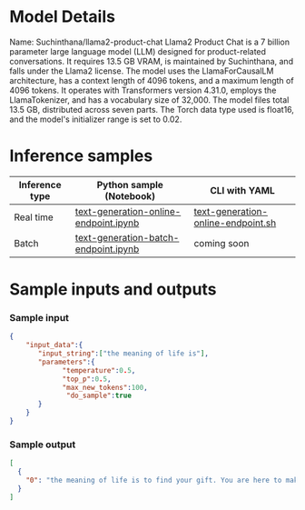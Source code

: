 # **Model Details**

Name: Suchinthana/llama2-product-chat
Llama2 Product Chat is a 7 billion parameter large language model (LLM) designed for product-related conversations. It requires 13.5 GB VRAM, is maintained by Suchinthana, and falls under the Llama2 license. The model uses the LlamaForCausalLM architecture, has a context length of 4096 tokens, and a maximum length of 4096 tokens. It operates with Transformers version 4.31.0, employs the LlamaTokenizer, and has a vocabulary size of 32,000. The model files total 13.5 GB, distributed across seven parts. The Torch data type used is float16, and the model's initializer range is set to 0.02.

# **Inference samples**

Inference type|Python sample (Notebook)|CLI with YAML
|--|--|--|
Real time|<a href="https://aka.ms/azureml-infer-online-sdk-text-generation-dolly" target="_blank">text-generation-online-endpoint.ipynb</a>|<a href="https://aka.ms/azureml-infer-online-cli-text-generation-dolly" target="_blank">text-generation-online-endpoint.sh</a>
Batch |<a href="https://aka.ms/azureml-infer-batch-sdk-text-generation" target="_blank">text-generation-batch-endpoint.ipynb</a>| coming soon


# **Sample inputs and outputs**

### **Sample input**
```json
{
    "input_data":{
       "input_string":["the meaning of life is"],
       "parameters":{
             "temperature":0.5,
             "top_p":0.5,
             "max_new_tokens":100,
              "do_sample":true
       }
    }
}
```

### **Sample output**
```json
[
  {
    "0": "the meaning of life is to find your gift. You are here to make manifest the glory of God within you. It’s not just to survive, but to thrive and to do so with some passion, some compassion, some humor, and some style.\n– Maya Angelou\nMaya Angelou was an American poet, author, and civil rights activist. She was born on April 4, 1928, in St. Louis, Missouri, and passed away on"
  }
]
```
